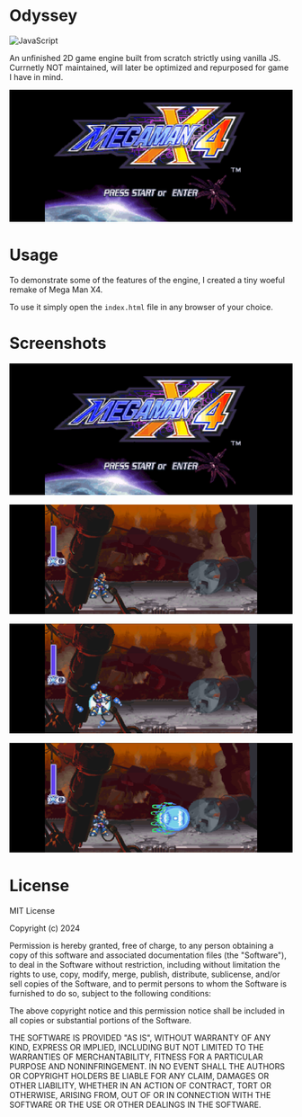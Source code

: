 # Odyssey 

![JavaScript](https://img.shields.io/badge/javascript-%23323330.svg?style=for-the-badge&logo=javascript&logoColor=%23F7DF1E)

An unfinished 2D game engine built from scratch strictly using vanilla JS. Currnetly NOT maintained, will later be optimized and repurposed for game I have in mind. 

![ex0](/screenshots/ex0.png)

# Usage

To demonstrate some of the features of the engine, I created a tiny woeful remake of Mega Man X4.

To use it simply open the `index.html` file in any browser of your choice.

# Screenshots

![ex0](/screenshots/ex0.png)

![ex1](/screenshots/ex1.png)

![ex3](/screenshots/ex3.png)

![ex2](/screenshots/ex2.png)

# License 

MIT License

Copyright (c) 2024

Permission is hereby granted, free of charge, to any person obtaining a copy of this software and associated documentation files (the "Software"), to deal in the Software without restriction, including without limitation the rights to use, copy, modify, merge, publish, distribute, sublicense, and/or sell copies of the Software, and to permit persons to whom the Software is furnished to do so, subject to the following conditions:

The above copyright notice and this permission notice shall be included in all copies or substantial portions of the Software.

THE SOFTWARE IS PROVIDED "AS IS", WITHOUT WARRANTY OF ANY KIND, EXPRESS OR IMPLIED, INCLUDING BUT NOT LIMITED TO THE WARRANTIES OF MERCHANTABILITY, FITNESS FOR A PARTICULAR PURPOSE AND NONINFRINGEMENT. IN NO EVENT SHALL THE AUTHORS OR COPYRIGHT HOLDERS BE LIABLE FOR ANY CLAIM, DAMAGES OR OTHER LIABILITY, WHETHER IN AN ACTION OF CONTRACT, TORT OR OTHERWISE, ARISING FROM, OUT OF OR IN CONNECTION WITH THE SOFTWARE OR THE USE OR OTHER DEALINGS IN THE SOFTWARE.
